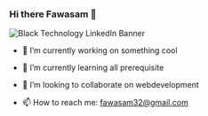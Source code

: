 
### Hi there Fawasam 👋

![Black Technology LinkedIn Banner](https://user-images.githubusercontent.com/65481934/128136449-cbdb9f52-61b4-4ab2-8cef-49f9bc457b85.png)

- 🔭 I’m currently working on something cool

- 🌱 I’m currently learning all prerequisite

- 👯 I’m looking to collaborate on webdevelopment


- 📫 How to reach me: fawasam32@gmail.com

